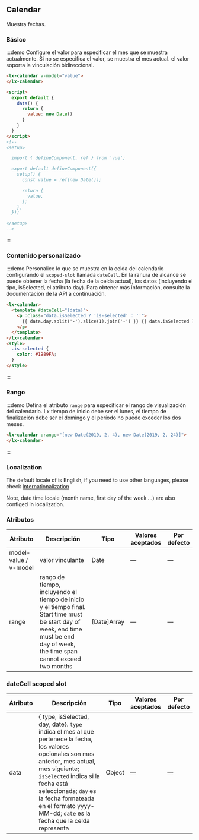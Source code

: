## Calendar

Muestra fechas.

### Básico

:::demo Configure el valor para especificar el mes que se muestra actualmente. Si no se especifica el valor, se muestra el mes actual. el valor soporta la vinculación bidireccional.
```html
<lx-calendar v-model="value">
</lx-calendar>

<script>
  export default {
    data() {
      return {
        value: new Date()
      }
    }
  }
</script>
<!--
<setup>

  import { defineComponent, ref } from 'vue';

  export default defineComponent({
    setup() {
      const value = ref(new Date());

      return {
        value,
      };
    },
  });

</setup>
-->
```
:::

### Contenido personalizado

:::demo Personalice lo que se muestra en la celda del calendario configurando el `scoped-slot` llamada `dateCell`. En la ranura de alcance se puede obtener la fecha (la fecha de la celda actual), los datos (incluyendo el tipo, isSelected, el atributo day). Para obtener más información, consulte la documentación de la API a continuación.

```html
<lx-calendar>
  <template #dateCell="{data}">
    <p :class="data.isSelected ? 'is-selected' : ''">
      {{ data.day.split('-').slice(1).join('-') }} {{ data.isSelected ? '✔️' : '' }}
    </p>
  </template>
</lx-calendar>
<style>
  .is-selected {
    color: #1989FA;
  }
</style>
```
:::

### Rango

:::demo Defina el atributo `range` para especificar el rango de visualización del calendario. Lx tiempo de inicio debe ser el lunes, el tiempo de finalización debe ser el domingo y el período no puede exceder los dos meses.
```html
<lx-calendar :range="[new Date(2019, 2, 4), new Date(2019, 2, 24)]">
</lx-calendar>
```
:::

### Localization

The default locale of is English, if you need to use other languages, please check [Internationalization](#/es/component/i18n)

Note, date time locale (month name, first day of the week ...) are also configed in localization.

### Atributos
| Atributo        | Descripción        | Tipo      | Valores aceptados     | Por defecto |
|-----------------|------------------- |---------- |---------------------- |------------ |
| model-value / v-model | valor vinculante   | Date | —            | —           |
| range           | rango de tiempo, incluyendo el tiempo de inicio y el tiempo final. Start time must be start day of week, end time must be end day of week, the time span cannot exceed two months | [Date]Array     | —           | —      |

### dateCell scoped slot
| Atributo      | Descripción | Tipo   | Valores aceptados | Por defecto |
|-----------------|-------------- |---------- |---------------------- |--------- |
| data            | { type, isSelected, day, date}. `type` indica el mes al que pertenece la fecha, los valores opcionales son mes anterior, mes actual, mes siguiente; `isSelected` indica si la fecha está seleccionada; `day` es la fecha formateada en el formato yyyy-MM-dd; `date` es la fecha que la celda representa | Object      | —           | —      |

